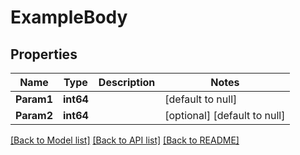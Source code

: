 # ExampleBody

## Properties
Name | Type | Description | Notes
------------ | ------------- | ------------- | -------------
**Param1** | **int64** |  | [default to null]
**Param2** | **int64** |  | [optional] [default to null]

[[Back to Model list]](../README.md#documentation-for-models) [[Back to API list]](../README.md#documentation-for-api-endpoints) [[Back to README]](../README.md)

